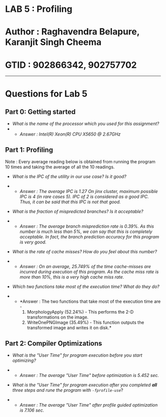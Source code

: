 # LAB 5         : Profiling
# Author        : Raghavendra Belapure, Karanjit Singh Cheema
# GTID          : 902866342, 902757702
----------------------
# Questions for Lab 5

## Part 0: Getting started

* *What is the name of the processor which you used for this assignment?*
* * *Answer : Intel(R) Xeon(R) CPU X5650  @ 2.67GHz*

Part 1: Profiling
---------------------

Note : Every average reading below is obtained from running the program 10 
       times and taking the average of all the 10 readings.

* *What is the IPC of the utility in our use case? Is it good?*
* * *Answer : The average IPC is 1.27
	 On jinx cluster, maximum possible IPC is 4 (in rare cases 5). IPC of 
	 2 is considered as a good IPC. Thus, it can be said that this IPC is
	 not that good.*

* *What is the fraction of mispredicted branches? Is it acceptable?*
* * *Answer : The average branch misprediction rate is 0.39%. As this number is much
	 less than 5%, we can say that this is completely acceptable. In fact,
	 the branch prediction accuracy for this program is very good.*

* *What is the rate of cache misses? How do you feel about this number?*
* * *Answer : On an average, 25.749% of the time cache-misses are incurred during 
	 execution of this program. As the cache miss rate is more than 10%,
	 this is a very high cache miss rate.*


* *Which two functions take most of the execution time? What do they do?*
* * *Answer : The two functions that take most of the execution time are -
	 1. MorphologyApply (52.24%) - This performs the 2-D transformations
	    on the image.
	 2. WriteOnePNGImage (35.49%) - This function outputs the transformed
	    image and writes it on disk.*

Part 2: Compiler Optimizations
------------------------------

* *What is the "User Time" for program execution before you start optimizing?*
* * *Answer : The average "User Time" before optimization is 5.452 sec.*

* *What is the "User Time" for program execution after you completed **all** three steps and rune the program with `-fprofile-use`*?
* * *Answer : The average "User Time" after profile guided optimization is 7.106 sec.*

